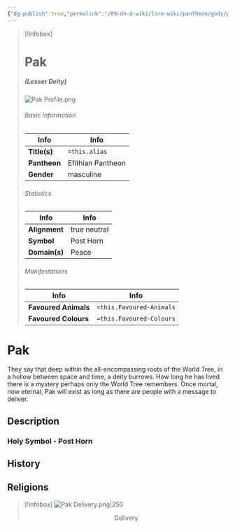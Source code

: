 ```yaml
---
{"dg-publish":true,"permalink":"/09-dn-d-wiki/lore-wiki/pantheon/gods/pak/","tags":["gods","#Character"]}
---
```



> [!infobox]
> # Pak 
> ##### (Lesser Deity)
> ![Pak Profile.png](/img/user/z_Assets/Pak%20Profile.png)
> 
> ###### Basic Information
> 
> | Info | Info |
> |---|---|
> | **Title(s)** | `=this.alias` |
> | **Pantheon** | Efithian Pantheon |
> | **Gender**  | masculine |
> 
> ###### Statistics
> | Info | Info |
> |---|---|
> | **Alignment** | true neutral |
> | **Symbol** | Post Horn |
> | **Domain(s)** | Peace |
> 
> ###### Manifestations
> | Info | Info |
> |---|---|
> | **Favoured Animals** | `=this.Favoured-Animals` |
> | **Favoured Colours** | `=this.Favoured-Colours` |


# Pak
They say that deep within the all-encompassing roots of the World Tree, in a hollow between space and time, a deity burrows. How long he has lived there is a mystery perhaps only the World Tree remembers. Once mortal, now eternal, Pak will exist as long as there are people with a message to deliver.
## Description

### Holy Symbol - Post Horn

## History 


## Religions
>[!infobox]
>![Pak Delivery.png|250](/img/user/z_Assets/Pak%20Delivery.png)
> <center>Delivery</center>